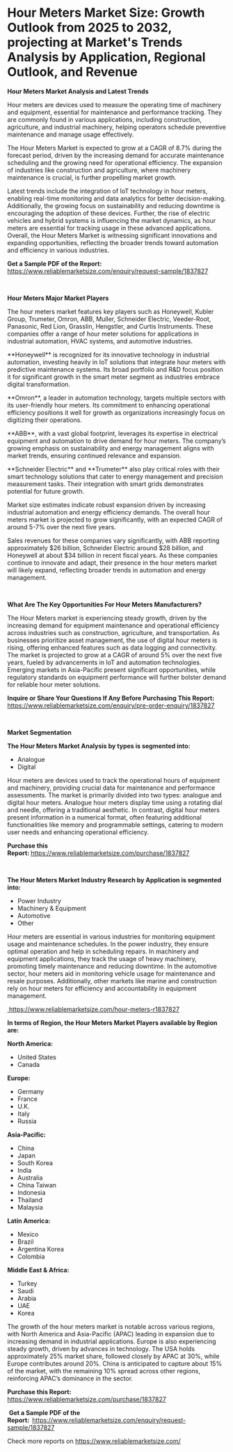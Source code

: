 <p><h1>Hour Meters Market Size: Growth Outlook from 2025 to 2032, projecting at Market's Trends Analysis by Application, Regional Outlook, and Revenue</h1></p><p><strong>Hour Meters Market Analysis and Latest Trends</strong></p>
<p><p>Hour meters are devices used to measure the operating time of machinery and equipment, essential for maintenance and performance tracking. They are commonly found in various applications, including construction, agriculture, and industrial machinery, helping operators schedule preventive maintenance and manage usage effectively.</p><p>The Hour Meters Market is expected to grow at a CAGR of 8.7% during the forecast period, driven by the increasing demand for accurate maintenance scheduling and the growing need for operational efficiency. The expansion of industries like construction and agriculture, where machinery maintenance is crucial, is further propelling market growth. </p><p>Latest trends include the integration of IoT technology in hour meters, enabling real-time monitoring and data analytics for better decision-making. Additionally, the growing focus on sustainability and reducing downtime is encouraging the adoption of these devices. Further, the rise of electric vehicles and hybrid systems is influencing the market dynamics, as hour meters are essential for tracking usage in these advanced applications. Overall, the Hour Meters Market is witnessing significant innovations and expanding opportunities, reflecting the broader trends toward automation and efficiency in various industries.</p></p>
<p><strong>Get a Sample PDF of the Report:&nbsp;</strong> <a href="https://www.reliablemarketsize.com/enquiry/request-sample/1837827?utm_campaign=2407&utm_medium=2&utm_source=Github&utm_content=ia&utm_term=10022025&utm_id=hour-meters">https://www.reliablemarketsize.com/enquiry/request-sample/1837827</a></p>
<p>&nbsp;</p>
<p><strong>Hour Meters Major Market Players</strong></p>
<p><p>The hour meters market features key players such as Honeywell, Kubler Group, Trumeter, Omron, ABB, Muller, Schneider Electric, Veeder-Root, Panasonic, Red Lion, Grasslin, Hengstler, and Curtis Instruments. These companies offer a range of hour meter solutions for applications in industrial automation, HVAC systems, and automotive industries.</p><p>**Honeywell** is recognized for its innovative technology in industrial automation, investing heavily in IoT solutions that integrate hour meters with predictive maintenance systems. Its broad portfolio and R&D focus position it for significant growth in the smart meter segment as industries embrace digital transformation.</p><p>**Omron**, a leader in automation technology, targets multiple sectors with its user-friendly hour meters. Its commitment to enhancing operational efficiency positions it well for growth as organizations increasingly focus on digitizing their operations.</p><p>**ABB**, with a vast global footprint, leverages its expertise in electrical equipment and automation to drive demand for hour meters. The company’s growing emphasis on sustainability and energy management aligns with market trends, ensuring continued relevance and expansion.</p><p>**Schneider Electric** and **Trumeter** also play critical roles with their smart technology solutions that cater to energy management and precision measurement tasks. Their integration with smart grids demonstrates potential for future growth.</p><p>Market size estimates indicate robust expansion driven by increasing industrial automation and energy efficiency demands. The overall hour meters market is projected to grow significantly, with an expected CAGR of around 5-7% over the next five years.</p><p>Sales revenues for these companies vary significantly, with ABB reporting approximately $26 billion, Schneider Electric around $28 billion, and Honeywell at about $34 billion in recent fiscal years. As these companies continue to innovate and adapt, their presence in the hour meters market will likely expand, reflecting broader trends in automation and energy management.</p></p>
<p>&nbsp;</p>
<p><strong>What Are The Key Opportunities For Hour Meters Manufacturers?</strong></p>
<p><p>The Hour Meters market is experiencing steady growth, driven by the increasing demand for equipment maintenance and operational efficiency across industries such as construction, agriculture, and transportation. As businesses prioritize asset management, the use of digital hour meters is rising, offering enhanced features such as data logging and connectivity. The market is projected to grow at a CAGR of around 5% over the next five years, fueled by advancements in IoT and automation technologies. Emerging markets in Asia-Pacific present significant opportunities, while regulatory standards on equipment performance will further bolster demand for reliable hour meter solutions.</p></p>
<p><strong>Inquire or Share Your Questions If Any Before Purchasing This Report:</strong> <a href="https://www.reliablemarketsize.com/enquiry/pre-order-enquiry/1837827?utm_campaign=2407&utm_medium=2&utm_source=Github&utm_content=ia&utm_term=10022025&utm_id=hour-meters">https://www.reliablemarketsize.com/enquiry/pre-order-enquiry/1837827</a></p>
<p>&nbsp;</p>
<p><strong>Market Segmentation</strong></p>
<p><strong>The Hour Meters Market Analysis by types is segmented into:</strong></p>
<p><ul><li>Analogue</li><li>Digital</li></ul></p>
<p><p>Hour meters are devices used to track the operational hours of equipment and machinery, providing crucial data for maintenance and performance assessments. The market is primarily divided into two types: analogue and digital hour meters. Analogue hour meters display time using a rotating dial and needle, offering a traditional aesthetic. In contrast, digital hour meters present information in a numerical format, often featuring additional functionalities like memory and programmable settings, catering to modern user needs and enhancing operational efficiency.</p></p>
<p><strong>Purchase this Report:&nbsp;</strong><a href="https://www.reliablemarketsize.com/purchase/1837827?utm_campaign=2407&utm_medium=2&utm_source=Github&utm_content=ia&utm_term=10022025&utm_id=hour-meters">https://www.reliablemarketsize.com/purchase/1837827</a></p>
<p>&nbsp;</p>
<p><strong>The Hour Meters Market Industry Research by Application is segmented into:</strong></p>
<p><ul><li>Power Industry</li><li>Machinery & Equipment</li><li>Automotive</li><li>Other</li></ul></p>
<p><p>Hour meters are essential in various industries for monitoring equipment usage and maintenance schedules. In the power industry, they ensure optimal operation and help in scheduling repairs. In machinery and equipment applications, they track the usage of heavy machinery, promoting timely maintenance and reducing downtime. In the automotive sector, hour meters aid in monitoring vehicle usage for maintenance and resale purposes. Additionally, other markets like marine and construction rely on hour meters for efficiency and accountability in equipment management.</p></p>
<p><a href="https://www.reliablemarketsize.com/hour-meters-r1837827?utm_campaign=2407&utm_medium=2&utm_source=Github&utm_content=ia&utm_term=10022025&utm_id=hour-meters">&nbsp;https://www.reliablemarketsize.com/hour-meters-r1837827</a></p>
<p><strong>In terms of Region, the Hour Meters Market Players available by Region are:</strong></p>
<p>
    <p> <strong> North America: </strong>
        <ul>
            <li>United States</li>
            <li>Canada</li>
        </ul>
        </p> 
    <p> <strong> Europe: </strong>
        <ul>
            <li>Germany</li>
            <li>France</li>
            <li>U.K.</li>
            <li>Italy</li>
            <li>Russia</li>
        </ul>
        </p> 
    <p> <strong> Asia-Pacific: </strong>
        <ul>
            <li>China</li>
            <li>Japan</li>
            <li>South Korea</li>
            <li>India</li>
            <li>Australia</li>
            <li>China Taiwan</li>
            <li>Indonesia</li>
            <li>Thailand</li>
            <li>Malaysia</li>
        </ul>
        </p> 
    <p> <strong> Latin America: </strong>
        <ul>
            <li>Mexico</li>
            <li>Brazil</li>
            <li>Argentina Korea</li>
            <li>Colombia</li>
        </ul>
        </p> 
    <p> <strong> Middle East & Africa: </strong>
        <ul>
            <li>Turkey</li>
            <li>Saudi</li>
            <li>Arabia</li>
            <li>UAE</li>
            <li>Korea</li>
        </ul>
    </p>
    </p>
<p><p>The growth of the hour meters market is notable across various regions, with North America and Asia-Pacific (APAC) leading in expansion due to increasing demand in industrial applications. Europe is also experiencing steady growth, driven by advances in technology. The USA holds approximately 25% market share, followed closely by APAC at 30%, while Europe contributes around 20%. China is anticipated to capture about 15% of the market, with the remaining 10% spread across other regions, reinforcing APAC’s dominance in the sector.</p></p>
<p><strong>Purchase this Report: </strong><a href="https://www.reliablemarketsize.com/purchase/1837827?utm_campaign=2407&utm_medium=2&utm_source=Github&utm_content=ia&utm_term=10022025&utm_id=hour-meters">https://www.reliablemarketsize.com/purchase/1837827</a></p>
<p>&nbsp;<strong>Get a Sample PDF of the Report:&nbsp;&nbsp;</strong><a href="https://www.reliablemarketsize.com/enquiry/request-sample/1837827?utm_campaign=2407&utm_medium=2&utm_source=Github&utm_content=ia&utm_term=10022025&utm_id=hour-meters">https://www.reliablemarketsize.com/enquiry/request-sample/1837827</a></p>
<p><strong></strong></p>
<p>Check more reports on <a href="https://www.reliablemarketsize.com/?utm_campaign=2407&utm_medium=2&utm_source=Github&utm_content=ia&utm_term=10022025&utm_id=hour-meters">https://www.reliablemarketsize.com/</a></p>